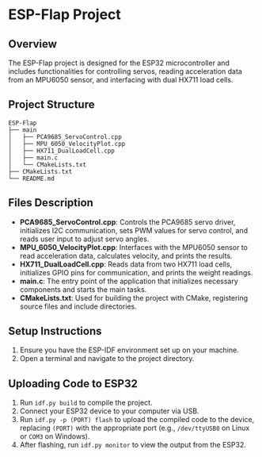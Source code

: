# ESP-Flap Project

## Overview
The ESP-Flap project is designed for the ESP32 microcontroller and includes functionalities for controlling servos, reading acceleration data from an MPU6050 sensor, and interfacing with dual HX711 load cells. 

## Project Structure
```
ESP-Flap
├── main
│   ├── PCA9685_ServoControl.cpp
│   ├── MPU_6050_VelocityPlot.cpp
│   ├── HX711_DualLoadCell.cpp
│   ├── main.c
│   └── CMakeLists.txt
├── CMakeLists.txt
└── README.md
```

## Files Description
- **PCA9685_ServoControl.cpp**: Controls the PCA9685 servo driver, initializes I2C communication, sets PWM values for servo control, and reads user input to adjust servo angles.
- **MPU_6050_VelocityPlot.cpp**: Interfaces with the MPU6050 sensor to read acceleration data, calculates velocity, and prints the results.
- **HX711_DualLoadCell.cpp**: Reads data from two HX711 load cells, initializes GPIO pins for communication, and prints the weight readings.
- **main.c**: The entry point of the application that initializes necessary components and starts the main tasks.
- **CMakeLists.txt**: Used for building the project with CMake, registering source files and include directories.

## Setup Instructions
1. Ensure you have the ESP-IDF environment set up on your machine.
2. Open a terminal and navigate to the project directory.

## Uploading Code to ESP32
1. Run `idf.py build` to compile the project.
2. Connect your ESP32 device to your computer via USB.
3. Run `idf.py -p (PORT) flash` to upload the compiled code to the device, replacing `(PORT)` with the appropriate port (e.g., `/dev/ttyUSB0` on Linux or `COM3` on Windows).
4. After flashing, run `idf.py monitor` to view the output from the ESP32.